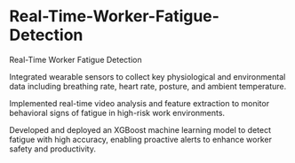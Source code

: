 # Real-Time-Worker-Fatigue-Detection
Real-Time Worker Fatigue Detection

Integrated wearable sensors to collect key physiological and environmental data including breathing rate, heart rate, posture, and ambient temperature.

Implemented real-time video analysis and feature extraction to monitor behavioral signs of fatigue in high-risk work environments.

Developed and deployed an XGBoost machine learning model to detect fatigue with high accuracy, enabling proactive alerts to enhance worker safety and productivity.
